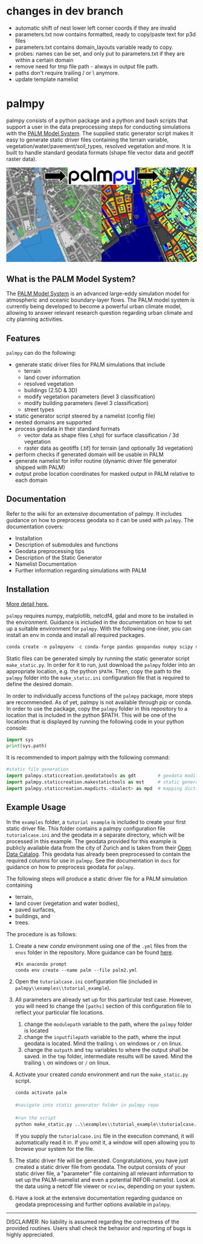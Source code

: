 # changes in dev branch
- automatic shift of nest lower left corner coords if they are invalid
- parameters.txt now contains formatted, ready to copy/paste text for p3d files
- parameters.txt contains domain_layouts variable ready to copy.
- probes: names can be set, and only put to parameters.txt if they are within a certain domain
- remove need for tmp file path - always in output file path.
- paths don't require trailing / or \ anymore.
- update template namelist


# palmpy 

palmpy consists of a python package and a python and bash scripts that support a user in the data preprocessing steps for conducting simulations with the [PALM Model System](https://palm.muk.uni-hannover.de/trac). The supplied static generator script makes it easy to generate static driver files containing the terrain variable, vegetation/water/pavement/soil_types, resolved vegetation and more. It is built to handle standard geodata formats (shape file vector data and geotiff raster data). 


![Geodata to Static Driver with palmpy](https://github.com/stefanfluck/palmpy/blob/master/docs/palmpy-documentation.assets/logo.png)




## What is the PALM Model System?

The  [PALM Model System](https://palm.muk.uni-hannover.de/trac) is an advanced large-eddy simulation model for atmospheric and oceanic boundary-layer flows. The PALM model system is currently being developed to become a powerful urban climate model, allowing to answer relevant research question regarding urban climate and city planning activities. 



## Features

``palmpy`` can do the following:

- generate static driver files for PALM simulations that include
  - terrain
  - land cover information
  - resolved vegetation
  - buildings (2.5D & 3D)
  - modify vegetation parameters (level 3 classification)
  - modify building parameters (level 3 classification)
  - street types
- static generator script steered by a namelist (config file)
- nested domains are supported
- process geodata in their standard formats
  - vector data as shape files (.shp) for surface classification / 3d vegetation
  - raster data as geotiffs (.tif) for terrain (and optionally 3d vegetation)
- perform checks if generated domain will be usable in PALM
- generate namelist for inifor routine (dynamic driver file generator shipped with PALM)
- output probe location coordinates for masked output in PALM relative to each domain



## Documentation
Refer to the wiki for an extensive documentation of palmpy. It includes guidance on how to preprocess geodata so it can be used with ``palmpy``. The documentation covers:

- Installation
- Description of submodules and functions
- Geodata preprocessing tips
- Description of the Static Generator
- Namelist Documentation
- Further information regarding simulations with PALM



## Installation
[More detail here.](https://github.com/stefanfluck/palmpy/wiki/palmpy-Installation)

``palmpy`` requires numpy, matplotlib, netcdf4, gdal and more to be installed in the environment. Guidance is included in the documentation on how to set up a suitable environment for `palmpy`. With the following one-liner, you can install an env in conda and install all required packages.
```python
conda create -n palmpyenv -c conda-forge pandas geopandas numpy scipy matplotlib pillow netcdf4 gdal rasterio xarray
```

Static files can be generated simply by running the static generator script ``make_static.py``. In order for it to run, just download the ``palmpy`` folder into an appropriate location, e.g. the python `$PATH`.  Then, copy the path to the ``palmpy`` folder into the ``make_static.ini`` configuration file that is required to define the desired domain. 

In order to individually access functions of the ``palmpy`` package, more steps are recommended. As of yet, palmpy is not available through pip or conda. In order to use the package, copy the ``palmpy`` folder in this repository to a location that is included in the python $PATH. This will be one of the locations that is displayed by running the following code in your python console:

```python
import sys
print(sys.path)
```

It is recommended to import palmpy with the following command:

```python
#static file generation
import palmpy.staticcreation.geodatatools as gdt      	# geodata modification tools
import palmpy.staticcreation.makestatictools as mst   	# static generation tools
import palmpy.staticcreation.mapdicts.<dialect> as mpd	# mapping dictionaries for mst
```





## Example Usage

In the ``examples`` folder, a ``tutorial example`` is included to create your first static driver file. This folder contains a palmpy configuration file ``tutorialcase.ini`` and the geodata in a separate directory, which will be processed in this example. The geodata provided for this example is publicly available data from the city of Zurich and is taken from their [Open Data Catalog](https://data.stadt-zuerich.ch/). This geodata has already been preprocessed to contain the required columns for use in ``palmpy``. See the documentation in ``docs`` for guidance on how to preprocess geodata for ``palmpy``.

The following steps will produce a static driver file for a PALM simulation containing

- terrain,
- land cover (vegetation and water bodies),
- paved surfaces,
- buildings, and
- trees.



The procedure is as follows: 

1. Create a new *conda* environment using one of the ``.yml`` files from the ``envs`` folder in the repository. More guidance can be found [here](https://docs.conda.io/projects/conda/en/latest/user-guide/tasks/manage-environments.html#creating-an-environment-from-an-environment-yml-file).

   ```
   #In anaconda prompt
   conda env create --name palm --file palm2.yml
   ```

2. Open the ``tutorialcase.ini`` configuration file (included in ``palmpy\\examples\\tutorial_example``). 

3. All parameters are already set up for this particular test case. However, you will need to change the ``[paths]`` section of this configuration file to reflect your particular file locations.

   1. change the ``modulepath`` variable to the path, where the ``palmpy`` folder is located
   2. change the ``inputfilepath`` variable to the path, where the input geodata is located. Mind the trailing ``\`` on windows or ``/`` on linux. 
   3. change the ``outpath`` and ``tmp`` variables to where the output shall be saved. in the ``tmp`` folder, intermediate results will be saved. Mind the trailing ``\`` on windows or ``/`` on linux. 

4. Activate your created *conda* environment and run the ``make_static.py`` script. 

   ```bash
   conda activate palm
   
   #navigate into static generator folder in palmpy repo
   
   #run the script
   python make_static.py ..\\examples\\tutorial_example\\tutorialcase.ini
   ```

   If you supply the ``tutorialcase.ini`` file in the execution command, it will automatically read it in. If you omit it, a window will open allowing you to browse your system for the file. 

5. The static driver file will be generated. Congratulations, you have just created a static driver file from geodata. The output consists of your static driver file, a "parameter" file containing all relevant information to set up the PALM-namelist and even a potential INIFOR-namelist. Look at the data using a netcdf file viewer or ``ncview``, depending on your system.

6. Have a look at the extensive documentation regarding guidance on geodata preprocessing and further options available in `palmpy`.





---

DISCLAIMER: No liability is assumed regarding the correctness of the provided routines. Users shall check the behavior and reporting of bugs is highly appreciated.





